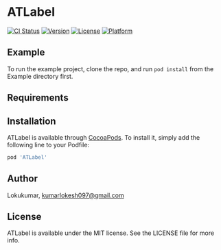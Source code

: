 # ATLabel

[![CI Status](https://img.shields.io/travis/Lokukumar/ATLabel.svg?style=flat)](https://travis-ci.org/Lokukumar/ATLabel)
[![Version](https://img.shields.io/cocoapods/v/ATLabel.svg?style=flat)](https://cocoapods.org/pods/ATLabel)
[![License](https://img.shields.io/cocoapods/l/ATLabel.svg?style=flat)](https://cocoapods.org/pods/ATLabel)
[![Platform](https://img.shields.io/cocoapods/p/ATLabel.svg?style=flat)](https://cocoapods.org/pods/ATLabel)

## Example

To run the example project, clone the repo, and run `pod install` from the Example directory first.

## Requirements

## Installation

ATLabel is available through [CocoaPods](https://cocoapods.org). To install
it, simply add the following line to your Podfile:

```ruby
pod 'ATLabel'
```

## Author

Lokukumar, kumarlokesh097@gmail.com

## License

ATLabel is available under the MIT license. See the LICENSE file for more info.
